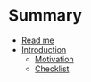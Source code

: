 # Summary

* [Read me](README.md)
* [Introduction](docs/introduction.md)
   * [Motivation](docs/introduction/motivation.md)
   * [Checklist](docs/introduction/checklistmd.md/checklistmd.md)

